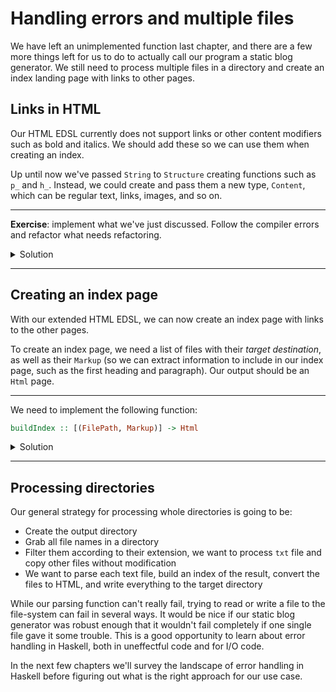 # Handling errors and multiple files

We have left an unimplemented function last chapter,
and there are a few more things left for us to do to actually call our program a static blog generator.
We still need to process multiple files in a directory and create an index landing page with links to other pages.

## Links in HTML

Our HTML EDSL currently does not support links or other content modifiers such as bold and italics.
We should add these so we can use them when creating an index.

Up until now we've passed `String` to `Structure` creating functions such as `p_`
and `h_`. Instead, we could create and pass them a new type, `Content`, which
can be regular text, links, images, and so on.

---

**Exercise**: implement what we've just discussed. Follow the compiler errors and refactor what needs refactoring.

<details><summary>Solution</summary>

<details><summary>src/Html/Internal.hs</summary>

```hs
module HsBlog.Html.Internal where

import Numeric.Natural

-- * Types

newtype Html
  = Html String

newtype Structure
  = Structure String

newtype Content
  = Content String

type Title
  = String

-- * EDSL

html_ :: Title -> Structure -> Html
html_ title content =
  Html
    ( el "html"
      ( el "head" (el "title" (escape title))
        <> el "body" (getStructureString content)
      )
    )

-- * Structure

p_ :: Content -> Structure
p_ = Structure . el "p" . getContentString

h_ :: Natural -> Content -> Structure
h_ n = Structure . el ("h" <> show n) . getContentString

ul_ :: [Structure] -> Structure
ul_ =
  Structure . el "ul" . concat . map (el "li" . getStructureString)

ol_ :: [Structure] -> Structure
ol_ =
  Structure . el "ol" . concat . map (el "li" . getStructureString)

code_ :: String -> Structure
code_ = Structure . el "pre" . escape

instance Semigroup Structure where
  (<>) c1 c2 =
    Structure (getStructureString c1 <> getStructureString c2)

instance Monoid Structure where
  mempty = Structure ""

-- * Content

txt_ :: String -> Content
txt_ = Content . escape

link_ :: FilePath -> Content -> Content
link_ path content =
  Content $
    elAttr
      "a"
      ("href=\"" <> escape path <> "\"")
      (getContentString content)

img_ :: FilePath -> Content
img_ path =
  Content $ "<img src=\"" <> escape path <> "\">"

b_ :: Content -> Content
b_ content =
  Content $ el "b" (getContentString content)

i_ :: Content -> Content
i_ content =
  Content $ el "i" (getContentString content)

instance Semigroup Content where
  (<>) c1 c2 =
    Content (getContentString c1 <> getContentString c2)

instance Monoid Content where
  mempty = Content ""

-- * Render

render :: Html -> String
render html =
  case html of
    Html str -> str

-- * Utilities

el :: String -> String -> String
el tag content =
  "<" <> tag <> ">" <> content <> "</" <> tag <> ">"

elAttr :: String -> String -> String -> String
elAttr tag attrs content =
  "<" <> tag <> " " <> attrs <> ">" <> content <> "</" <> tag <> ">"

getStructureString :: Structure -> String
getStructureString structure =
  case structure of
    Structure str -> str

getContentString :: Content -> String
getContentString content =
  case content of
    Content str -> str

escape :: String -> String
escape =
  let
    escapeChar c =
      case c of
        '<' -> "&lt;"
        '>' -> "&gt;"
        '&' -> "&amp;"
        '"' -> "&quot;"
        '\'' -> "&#39;"
        _ -> [c]
  in
    concat . map escapeChar


```

</details>

<details><summary>src/Html.hs</summary>

```hs
module HsBlog.Html
  ( Html
  , Title
  , Structure
  , html_
  , p_
  , h_
  , ul_
  , ol_
  , code_
  , Content
  , txt_
  , img_
  , link_
  , b_
  , i_
  , render
  )
  where

import HsBlog.Html.Internal
```

</details>

<details><summary>src/Convert.hs</summary>

```hs
module HsBlog.Convert where

import qualified HsBlog.Markup as Markup
import qualified HsBlog.Html as Html

convert :: Html.Title -> Markup.Document -> Html.Html
convert title = Html.html_ title . foldMap convertStructure

convertStructure :: Markup.Structure -> Html.Structure
convertStructure structure =
  case structure of
    Markup.Heading n txt ->
      Html.h_ n $ Html.txt_ txt

    Markup.Paragraph p ->
      Html.p_ $ Html.txt_ p

    Markup.UnorderedList list ->
      Html.ul_ $ map (Html.p_ . Html.txt_) list

    Markup.OrderedList list ->
      Html.ol_ $ map (Html.p_ . Html.txt_) list

    Markup.CodeBlock list ->
      Html.code_ (unlines list)
```

</details>

</details>

---

## Creating an index page

With our extended HTML EDSL, we can now create an index page with links to the other pages.

To create an index page, we need a list of files with their *target destination*,
as well as their `Markup` (so we can extract information to include in our index page,
such as the first heading and paragraph). Our output should be an `Html` page.

---

We need to implement the following function:

```hs
buildIndex :: [(FilePath, Markup)] -> Html
```

<details><summary>Solution</summary>

```hs
buildIndex :: [(FilePath, Markup.Document)] -> Html.Html
buildIndex files =
  let
    previews =
      map
        ( \(file, doc) ->
          case doc of
            Markup.Heading 1 heading : article ->
              Html.h_ 3 (Html.link_ file (Html.txt_ heading))
                <> foldMap convertStructure (take 3 article)
                <> Html.p_ (Html.link_ file (Html.txt_ "..."))
            _ ->
              Html.h_ 3 (Html.link_ file (Html.txt_ file))
        )
        files
  in
    Html.html_
      "Blog"
      ( Html.h_ 1 (Html.link_ "index.html" (Html.txt_ "Blog"))
        <> Html.h_ 2 (Html.txt_ "Posts")
        <> mconcat previews
      )
```


</details>

---

## Processing directories

Our general strategy for processing whole directories is going to be:

- Create the output directory
- Grab all file names in a directory
- Filter them according to their extension, we want to process `txt` file and
  copy other files without modification
- We want to parse each text file, build an index of the result,
  convert the files to HTML, and write everything to the target directory

While our parsing function can't really fail, trying to read or write a file
to the file-system can fail in several ways. It would be nice if our
static blog generator was robust enough that it wouldn't fail completely if one
single file gave it some trouble. This is a good opportunity to learn about
error handling in Haskell, both in uneffectful code and for I/O code.

In the next few chapters we'll survey the landscape of error handling in Haskell
before figuring out what is the right approach for our use case.

